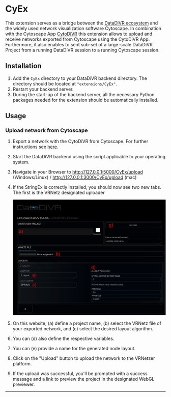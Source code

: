# CyEx

This extension serves as a bridge between the [DataDiVR ecosystem](https://github.com/menchelab/DataDiVR_WebApp) and the widely used network visualization software Cytoscape. In combination with the Cytoscape App [CytoDiVR](https://github.com/menchelab/CytoDiVR) this extension allows to upload and receive networks exported from Cytoscape using the CytoDiVR App.
Furthermore, it also enables to sent sub-set of a large-scale DataDiVR Project from a running DataDiVR session to a running Cytoscape session.

## Installation

1. Add the `CyEx` directory to your DataDiVR backend directory. The directory should be located at `"extensions/CyEx"`.
2. Restart your backend server.
3. During the start-up of the backend server, all the necessary Python packages needed for the extension should be automatically installed.

## Usage

### Upload network from Cytoscape

1. Export a network with the CytoDiVR from Cytoscape. For further instructions see [here](https://github.com/menchelab/CytoDiVR).
2. Start the DataDiVR backend using the script applicable to your operating system.
3. Navigate in your Browser to http://127.0.0.1:5000/CyEx/upload (Windows/Linux) / http://127.0.0.1:3000/CyEx/upload (mac)
4. If the StringEx is correctly installed, you should now see two new tabs. The first is the VRNetz designated uploader

   <img src="./static/img/VRNetz_upload.png" alt=" Picture that visualizes the location of the CyEx uploader">

5. On this website, (a) define a project name, (b) select the VRNetz file of your exported network, and (c) select the desired layout algorithm.
6. You can (d) also define the respective variables.
7. You can (e) provide a name for the generated node layout.
8. Click on the "Upload" button to upload the network to the VRNetzer platform.
9. If the upload was successful, you'll be prompted with a success message and a link to preview the project in the designated WebGL previewer.

---
